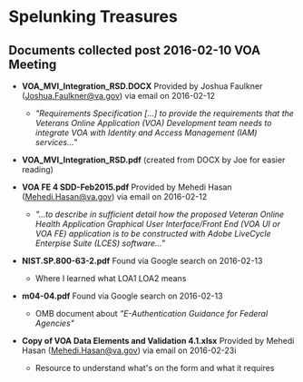 # Spelunking Treasures

## Documents collected post 2016-02-10 VOA Meeting


* **VOA\_MVI\_Integration\_RSD.DOCX** Provided by Joshua Faulkner (Joshua.Faulkner@va.gov) via email on 2016-02-12
	* _"Requirements Specification [...] to provide the
requirements that the Veterans Online Application (VOA) Development team needs to integrate
VOA with Identity and Access Management (IAM) services..."_

* **VOA\_MVI\_Integration\_RSD.pdf** (created from DOCX by Joe for easier reading)

* **VOA FE 4 SDD-Feb2015.pdf** Provided by Mehedi Hasan (Mehedi.Hasan@va.gov) via email on 2016-02-12
	*  _"...to describe in sufficient detail how the proposed Veteran Online
Health Application Graphical User Interface/Front End (VOA UI or VOA FE) application is to
be constructed with Adobe LiveCycle Enterpise Suite (LCES) software..."_

* **NIST.SP.800-63-2.pdf** Found via Google search on 2016-02-13
	* Where I learned what LOA1 LOA2 means

* **m04-04.pdf** Found via Google search on 2016-02-13
	* OMB document about _"E-Authentication Guidance for Federal Agencies"_  

* **Copy of VOA Data Elements and Validation 4.1.xlsx** Provided by Mehedi Hasan (Mehedi.Hasan@va.gov) via email on 2016-02-23i
	* Resource to understand what's on the form and what it requires

